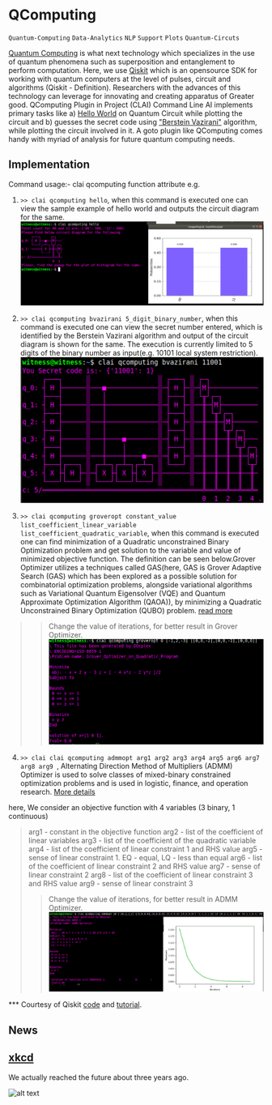 
# QComputing

`Quantum-Computing` `Data-Analytics` `NLP` `Support` `Plots` `Quantum-Circuts`

[Quantum Computing](https://en.wikipedia.org/wiki/Quantum_computing) is what next technology which specializes in the use of quantum phenomena such as superposition and entanglement to perform computation. Here, we use [Qiskit](https://qiskit.org/) which is an opensource SDK for working with quantum computers at the level of pulses, circuit and algorithms (Qiskit - Definition). Researchers with the advances of this technology can leverage for innovating and creating apparatus of Greater good. QComputing Plugin in Project (CLAI) Command Line AI implements primary tasks like a) [Hello World](https://qiskit.org/documentation/getting_started.html) on Quantum Circuit while plotting the circuit and b) guesses the secret code using ["Berstein Vazirani"](https://www.youtube.com/watch?v=sqJIpHYl7oo&list=PLOFEBzvs-Vvp2xg9-POLJhQwtVktlYGbY&index=6) algorithm, while plotting the circuit involved in it. A goto plugin like QComputing comes handy with myriad of analysis for future quantum computing needs.

## Implementation

Command usage:- clai qcomputing function attribute
e.g. 
1) `>> clai qcomputing hello`, when this command is executed one can view the sample example of hello world and outputs the circuit diagram for the same.
![figure1](https://github.com/madhavanpallan/clai_qiskit/blob/devel/qcomputing-v0/figures/qiskit_helloworld.png) 

2) `>> clai qcomputing bvazirani 5_digit_binary_number`, when this command is executed one can view the secret number entered, which is identified by the Berstein Vazirani algorithm and output of the circuit diagram is shown for the same. The execution is currently limited to 5 digits of the binary number as input(e.g. 10101 local system restriction).
![figure2](https://github.com/madhavanpallan/clai_qiskit/blob/devel/qcomputing-v0/figures/qiskit_bernstein_vazirani.png)

3) `>> clai qcomputing groveropt constant_value list_coefficient_linear_variable list_coefficient_quadratic_variable`, when this command is executed one can find minimization of a Quadratic unconstrained Binary Optimization problem and get solution to the variable and value of minimized objective function. The definition can be seen below.Grover Optimizer utilizes a techniques called GAS(here, GAS is Grover Adaptive Search (GAS) which has been explored as a possible solution for combinatorial optimization problems, alongside variational algorithms such as Variational Quantum Eigensolver (VQE) and Quantum Approximate Optimization Algorithm (QAOA)), by minimizing a Quadratic Unconstrained Binary Optimization (QUBO) problem. [read more](https://qiskit.org/documentation/tutorials/optimization/4_grover_optimizer.html)
>> Change the value of iterations, for better result in Grover Optimizer.
![figure3](https://github.com/madhavanpallan/clai_qiskit/blob/devel/qcomputing-v0/figures/qiskit_grover_optimization.png)

4) `>> clai clai qcomputing admmopt arg1 arg2 arg3 arg4 arg5 arg6 arg7 arg8 arg9 `, Alternating Direction Method of Multipliers (ADMM) Optimizer is used to solve classes of mixed-binary constrained optimization problems and is used in logistic, finance, and operation research. [More details](https://qiskit.org/documentation/tutorials/optimization/5_admm_optimizer.html)

here, We consider an objective function with 4 variables (3 binary, 1 continuous)
> arg1 - constant in the objective function
> arg2 - list of the coefficient of linear variables
> arg3 - list of the coefficient of the quadratic variable
> arg4 - list of the coefficient of linear constraint 1 and RHS value 
> arg5 - sense of linear constraint 1. EQ - equal, LQ - less than equal
> arg6 - list of the coefficient of linear constraint 2 and RHS value 
> arg7 - sense of linear constraint 2
> arg8 - list of the coefficient of linear constraint 3 and RHS value 
> arg9 - sense of linear constraint 3
>> Change the value of iterations, for better result in ADMM Optimizer.
![figure4](https://github.com/madhavanpallan/clai_qiskit/blob/devel/qcomputing-v0/figures/qiskit_admm_optimization.png)

*** Courtesy of Qiskit [code](https://qiskit.org) and [tutorial](https://www.youtube.com/qiskit).
## News 

## [xkcd](https://uni.xkcd.com/)

We actually reached the future about three years ago.

![alt text](https://imgs.xkcd.com/comics/startling.png "We actually reached the future about three years ago.")
